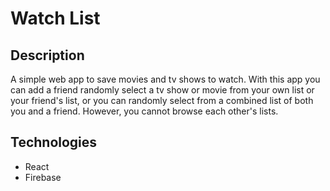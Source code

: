# Watch List

## Description

A simple web app to save movies and tv shows to watch. With this app you can add a friend randomly select a tv show or movie from your own list or your friend's list, or you can randomly select from a combined list of both you and a friend. However, you cannot browse each other's lists.

## Technologies
- React
- Firebase